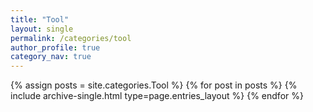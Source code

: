 ```yaml
---
title: "Tool"
layout: single
permalink: /categories/tool
author_profile: true
category_nav: true
---
```

{% assign posts = site.categories.Tool %}
{% for post in posts %} {% include archive-single.html type=page.entries_layout %} {% endfor %}